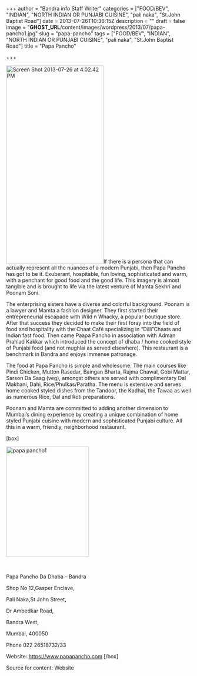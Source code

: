 +++
author = "Bandra info Staff Writer"
categories = ["FOOD/BEV", "INDIAN", "NORTH INDIAN OR PUNJABI CUISINE", "pali naka", "St.John Baptist Road"]
date = 2013-07-26T10:36:15Z
description = ""
draft = false
image = "__GHOST_URL__/content/images/wordpress/2013/07/papa-pancho1.jpg"
slug = "papa-pancho"
tags = ["FOOD/BEV", "INDIAN", "NORTH INDIAN OR PUNJABI CUISINE", "pali naka", "St.John Baptist Road"]
title = "Papa Pancho"

+++


<p><a href="https://i2.wp.com/bandra.info/wp-content/uploads/2013/07/Screen-Shot-2013-07-26-at-4.02.42-PM.png?ssl=1"><img loading="lazy" class="alignright  wp-image-3656" alt="Screen Shot 2013-07-26 at 4.02.42 PM" src="https://i2.wp.com/bandra.info/wp-content/uploads/2013/07/Screen-Shot-2013-07-26-at-4.02.42-PM.png?resize=265%2C538&#038;ssl=1" width="265" height="538" data-recalc-dims="1" /></a>If there is a persona that can actually represent all the nuances of a modern Punjabi, then Papa Pancho has got to be it. Exuberant, hospitable, fun loving, sophisticated and warm, with a penchant for good food and the good life. This imagery is almost tangible and is brought to life via the latest venture of Mamta Sekhri and Poonam Soni.</p>
<p>The enterprising sisters have a diverse and colorful background. Poonam is a lawyer and Mamta a fashion designer. They first started their entrepreneurial escapade with Wild n Whacky, a popular boutique store. After that success they decided to make their first foray into the field of food and hospitality with the Chaat Café specializing in “Dilli”Chaats and Indian fast food. Then came Paapa Pancho in association with Adman Prahlad Kakkar which introduced the concept of dhaba / home cooked style of Punjabi food (and not mughlai as served elsewhere). This restaurant is a benchmark in Bandra and enjoys immense patronage.</p>
<p>The food at Papa Pancho is simple and wholesome. The main courses like Pindi Chicken, Mutton Rasedar, Baingan Bharta, Rajma Chawal, Gobi Mattar, Sarson Da Saag (veg), amongst others are served with complimentary Dal Makhani, Dahi, Rice/Phulkas/Paratha. The menu is extensive and serves home cooked styled dishes from the Tandoor, the Kadhai, the Tawaa as well as numerous Rice, Dal and Roti preparations.</p>
<p>Poonam and Mamta are committed to adding another dimension to Mumbai’s dining experience by creating a unique combination of home styled Punjabi cuisine with modern and sophisticated Punjabi culture. All this in a warm, friendly, neighborhood restaurant.</p>
<p>[box]</p>
<p><a href="https://i2.wp.com/bandra.info/wp-content/uploads/2013/07/papa-pancho1.jpg?ssl=1"><img loading="lazy" class="alignleft size-medium wp-image-3636" alt="papa pancho1" src="https://i2.wp.com/bandra.info/wp-content/uploads/2013/07/papa-pancho1.jpg?resize=225%2C300&#038;ssl=1" width="225" height="300" srcset="https://i2.wp.com/bandra.info/wp-content/uploads/2013/07/papa-pancho1.jpg?resize=225%2C300&amp;ssl=1 225w, https://i2.wp.com/bandra.info/wp-content/uploads/2013/07/papa-pancho1.jpg?w=598&amp;ssl=1 598w" sizes="(max-width: 225px) 100vw, 225px" data-recalc-dims="1" /></a></p>
<p>&nbsp;</p>
<p>Papa Pancho Da Dhaba &#8211; Bandra</p>
<p>Shop No 12,Gasper Enclave,</p>
<p>Pali Naka,St John Street,</p>
<p>Dr Ambedkar Road,</p>
<p>Bandra West,</p>
<p>Mumbai, 400050</p>
<p>Phone 022 26518732/33</p>
<p>Website: <a href="https://www.papapancho.com/" target="_blank">https://www.papapancho.com</a> [/box]</p>
<p>Source for content: Website</p>



